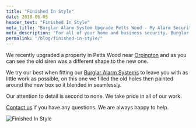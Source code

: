 ```yaml
---
title: "Finished In Style"
date: 2018-06-05
header_text: "Finished In Style"
meta_title: "Burglar Alarm System Upgrade Petts Wood - My Alarm Security"
meta_description: "For all of your home and business security. Burglar Alarm Servicing, Burglar Alarm Installation, Alarm Battery and CCTV. Call 020 8302 4065 or email us."
permalink: "/blog/finished-in-style/"
---
```


We recently upgraded a property in Petts Wood near [Orpington](/pages/orpington/) and as you can see the old siren was a different shape to the new one.

We try our best when fitting our [Burglar Alarm Systems](/categories/burglar-alarms/) to leave you with as little work as possible, on this one we filled the old holes then painted around the new box so it blended in seamlessly.

Our attention to detail is second to none. We take pride in all of our work.

[Contact us](/contact/) if you have any questions. We are always happy to help.

![Finished In Style](https://res.cloudinary.com/kbs/image/upload/xxzz7e65tnejfuwhhygy.jpg)